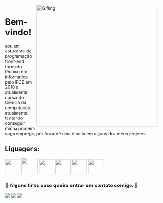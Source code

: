 <img src="https://theradiantitservices.com/wp-content/uploads/2021/02/Programing.png" min-width="400px" max-width="400px" width="400px" align="right" alt="GifImg" >


<h1>Bem-vindo! </h1>
<p align="left"> 
  sou um estudante de programação front-end formado técnico em informática pelo IFCE em 2018 e atualmente cursando Ciência da computação, atualmente tentando conseguir minha primeira vaga emprego, por favor dê uma olhada em alguns dos meus projetos.
</p>

<h2 align="left" >
   Liguagens: 
</h2>
<div align="left">
<img src='https://cdn.worldvectorlogo.com/logos/javascript-1.svg' height="50px" />
<img src='https://logospng.org/download/css-3/logo-css-3-1024.png' height="54px" />
<img src='https://logodownload.org/wp-content/uploads/2016/10/html5-logo-10.png' height="50px" />
<img src='https://upload.wikimedia.org/wikipedia/commons/thumb/a/a7/React-icon.svg/1200px-React-icon.svg.png' height="50px" />
<img src='https://upload.wikimedia.org/wikipedia/commons/thumb/9/95/Vue.js_Logo_2.svg/1200px-Vue.js_Logo_2.svg.png' height="50px" />
<img src='https://upload.wikimedia.org/wikipedia/commons/thumb/1/18/C_Programming_Language.svg/640px-C_Programming_Language.svg.png' height="50px" />
</div>

<h3 align="left">
  📧 Alguns links caso queira entrar em contato comigo. 📧
</h3>

<p align="left">
  <a href="mailto:gabrielrm00220@gmail.com" alt="Gmail">
  <img src="https://img.shields.io/badge/-Gmail-FF0000?style=flat-square&labelColor=FF0000&logo=gmail&logoColor=white&link=gabrielrm00220@gmail.com" /></a>

  <a href="https://www.linkedin.com/feed/" alt="Linkedin">
  <img src="https://img.shields.io/badge/-Linkedin-0e76a8?style=flat-square&logo=Linkedin&logoColor=white&link=https://www.linkedin.com/feed/" /></a>

  <a href="https://wa.me/+558537873084" alt="WhatsApp">
  <img src="https://img.shields.io/badge/-WhatsApp-25d366?style=flat-square&labelColor=25d366&logo=whatsapp&logoColor=white&link=https://wa.me/+558537873084P"/></a>
